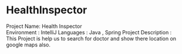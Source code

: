 # HealthInspector

Project Name: Health Inspector  
Environment	:	IntelliJ 
Languages	:	Java , Spring
Project Description	:	
This Project is help us to search for doctor and show there location on google maps also.

